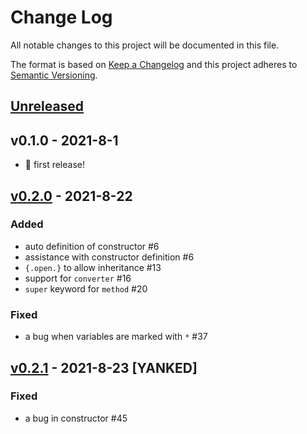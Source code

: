 # Change Log
All notable changes to this project will be documented in this file.

The format is based on [Keep a Changelog](http://keepachangelog.com/)
and this project adheres to [Semantic Versioning](http://semver.org/).

## [Unreleased]

## v0.1.0 - 2021-8-1
- 🎉 first release!

## [v0.2.0] - 2021-8-22
### Added
- auto definition of constructor #6
- assistance with constructor definition #6
- `{.open.}` to allow inheritance #13
- support for `converter` #16
- `super` keyword for `method` #20

### Fixed
- a bug when variables are marked with `*` #37

## [v0.2.1] - 2021-8-23 [YANKED]
### Fixed
- a bug in constructor #45

[Unreleased]: https://github.com/Glasses-Neo/OOlib/compare/b33007b4598a58e587eb71d9e991e1af56affa24...HEAD
[v0.2.1]: https://github.com/Glasses-Neo/OOlib/compare/743a473841f7efdb41652678fe8a224cdbb7b5b4...b33007b4598a58e587eb71d9e991e1af56affa24
[v0.2.0]: https://github.com/Glasses-Neo/OOlib/compare/5a1a0d2aadcbd30d723951d1b8418a653c86bf65...743a473841f7efdb41652678fe8a224cdbb7b5b4
